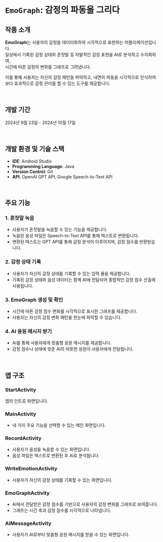 # `EmoGraph`: 감정의 파동을 그리다

## 작품 소개
**EmoGraph**는 사용자의 감정을 데이터화하여 시각적으로 표현하는 어플리케이션입니다.  
일상에서 기록된 감정 상태와 혼잣말 등 자발적인 감정 표현을 AI로 분석하고 수치화하여,  
시간에 따른 감정의 변화를 그래프로 그려냅니다.

이를 통해 사용자는 자신의 감정 패턴을 파악하고, 내면의 파동을 시각적으로 인식하여  
보다 효과적으로 감정 관리를 할 수 있는 도구를 제공합니다.

<br>

## 개발 기간
2024년 9월 23일 - 2024년 10월 17일 

<br>

## 개발 환경 및 기술 스택

- **IDE**: Android Studio
- **Programming Language**: Java
- **Version Control**: Git
- **API**: OpenAI GPT API, Google Speech-to-Text API

<br>

## 주요 기능

### 1. 혼잣말 녹음
- 사용자가 혼잣말을 녹음할 수 있는 기능을 제공합니다.
- 녹음된 음성 파일은 Speech-to-Text API를 통해 텍스트로 변환됩니다.
- 변환된 텍스트는 GPT API를 통해 감정 분석이 이루어지며, 감정 점수를 반환받습니다.

### 2. 감정 상태 기록
- 사용자가 자신의 감정 상태를 기록할 수 있는 입력 폼을 제공합니다.
- 기록된 감정 상태와 음성 데이터는 함께 AI에 전달되어 종합적인 감정 점수 산출에 사용됩니다.

### 3. EmoGraph 생성 및 확인
- 시간에 따른 감정 점수 변화를 시각적으로 표시한 그래프를 제공합니다.
- 사용자는 자신의 감정 변화 패턴을 한눈에 파악할 수 있습니다.

### 4. AI 응원 메시지 받기
- AI를 통해 사용자에게 맞춤형 응원 메시지를 제공합니다.
- 감정 점수나 상태에 맞춘 AI의 따뜻한 응원이 사용자에게 전달됩니다.

<br>

## 앱 구조

### StartActivity
앱의 인트로 화면입니다.

### MainActivity
- 네 가지 주요 기능을 선택할 수 있는 메인 화면입니다.

### RecordActivity
- 사용자가 음성을 녹음할 수 있는 화면입니다.
- 음성 파일은 텍스트로 변환된 후 AI로 분석됩니다.

### WriteEmotionActivity
- 사용자가 자신의 감정 상태를 기록할 수 있는 화면입니다.

### EmoGraphActivity
- AI에서 전달받은 감정 점수를 기반으로 사용자의 감정 변화를 그래프로 보여줍니다.
- 그래프는 시간 축과 감정 점수를 시각적으로 나타냅니다.

### AiMessageActivity
- 사용자가 AI로부터 맞춤형 응원 메시지를 받을 수 있는 화면입니다.

